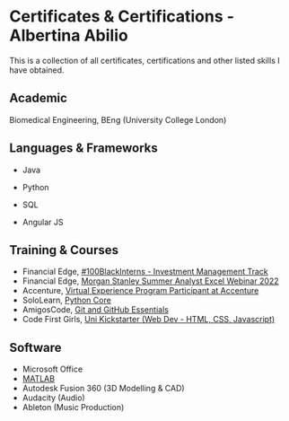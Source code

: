 # Certificates & Certifications - Albertina Abilio
This is a collection of all certificates, certifications and other listed skills I have obtained.

## Academic
Biomedical Engineering, BEng (University College London)

## Languages & Frameworks
- Java
- Python


- SQL


- Angular JS

## Training & Courses
- Financial Edge, [#100BlackInterns - Investment Management Track](https://www.credential.net/1d0e4511-fe42-4e2e-851b-f4e707018c80#gs.3if18l)
- Financial Edge, [Morgan Stanley Summer Analyst Excel Webinar 2022](https://www.credential.net/426cadb2-b9e4-4ac5-8a02-8512fd63aa39)
- Accenture, [Virtual Experience Program Participant at Accenture](https://insidesherpa.s3.amazonaws.com/completion-certificates/Accenture/MD2p8dDih7zoQ9KRC_Accenture_E99eGzMz3r47eCX4S_completion_certificate.pdf)
- SoloLearn, [Python Core](https://www.sololearn.com/certificates/course/en/1315468/1073/landscape/png)
- AmigosCode, [Git and GitHub Essentials](https://amigoscode.com/courses/1317178/certificate?certificate_first_issued=true)
- Code First Girls, [Uni Kickstarter (Web Dev - HTML, CSS, Javascript)](https://codefirstgirls.com/courses/classes/uni-kickstarter/)
## Software
- Microsoft Office
- [MATLAB](https://www.linkedin.com/skill-assessments/MATLAB/report/)
- Autodesk Fusion 360 (3D Modelling & CAD)
- Audacity (Audio)
- Ableton (Music Production)
